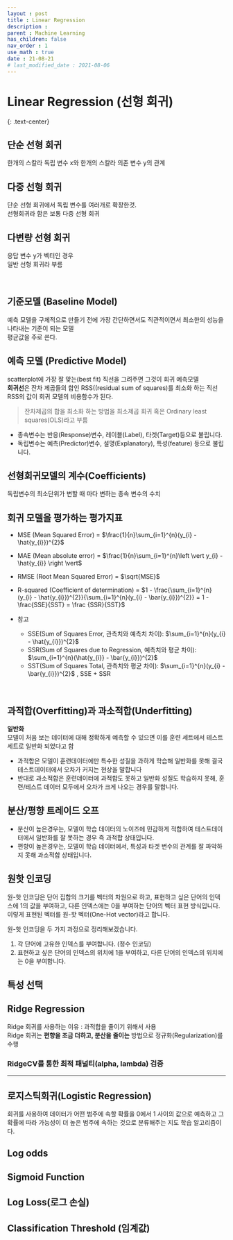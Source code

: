 ```yaml
---
layout : post
title : Linear Regression
description :
parent : Machine Learning
has_children: false
nav_order : 1
use_math : true
date : 21-08-21
# last_modified_date : 2021-08-06
---
```


# Linear Regression (선형 회귀)
{: .text-center}

## 단순 선형 회귀
한개의 스칼라 독립 변수 x와 한개의 스칼라 의존 변수 y의 관계

## 다중 선형 회귀
단순 선형 회귀에서 독립 변수를 여러개로 확장한것.  
선형회귀라 함은 보통 다중 선형 회귀

## 다변량 선형 회귀
응답 변수 y가 벡터인 경우  
일반 선형 회귀라 부름

<br/>

## 기준모델 (Baseline Model)
예측 모델을 구체적으로 만들기 전에 가장 간단하면서도 직관적이면서 최소한의 성능을 나타내는 기준이 되는 모델  
평균값을 주로 쓴다.

## 예측 모델 (Predictive Model)
scatterplot에 가장 잘 맞는(best fit) 직선을 그려주면 그것이 회귀 예측모델  
**회귀선**은 잔차 제곱들의 합인 RSS((residual sum of squares)를 최소화 하는 직선  
RSS의 값이 회귀 모델의 비용함수가 된다. 

> 잔차제곱의 합을 최소화 하는 방법을 최소제곱 회귀 혹은 Ordinary least squares(OLS)라고 부름


+ 종속변수는 반응(Response)변수, 레이블(Label), 타겟(Target)등으로 불립니다.
+ 독립변수는 예측(Predictor)변수, 설명(Explanatory), 특성(feature) 등으로 불립니다.

## 선형회귀모델의 계수(Coefficients)
독립변수의 최소단위가 변할 때 마다 변하는 종속 변수의 수치

## 회귀 모델을 평가하는 평가지표

+ MSE (Mean Squared Error) = $\frac{1}{n}\sum_{i=1}^{n}(y_{i} - \hat{y_{i}})^{2}$
+ MAE (Mean absolute error) = $\frac{1}{n}\sum_{i=1}^{n}\left \vert y_{i} - \hat{y_{i}} \right \vert$
+ RMSE (Root Mean Squared Error) = $\sqrt{MSE}$
+ R-squared (Coefficient of determination) = $1 - \frac{\sum_{i=1}^{n}(y_{i} - \hat{y_{i}})^{2}}{\sum_{i=1}^{n}(y_{i} - \bar{y_{i}})^{2}} = 1 - \frac{SSE}{SST} = \frac {SSR}{SST}$

+ 참고
  + SSE(Sum of Squares Error, 관측치와 예측치 차이): $\sum_{i=1}^{n}(y_{i} - \hat{y_{i}})^{2}$
  + SSR(Sum of Squares due to Regression, 예측치와 평균 차이): $\sum_{i=1}^{n}(\hat{y_{i}} - \bar{y_{i}})^{2}$
  + SST(Sum of Squares Total, 관측치와 평균 차이): $\sum_{i=1}^{n}(y_{i} - \bar{y_{i}})^{2}$ , SSE + SSR

<br/>

## 과적합(Overfitting)과 과소적합(Underfitting)

**일반화**  
모델이 처음 보는 데이터에 대해 정확하게 예측할 수 있으면 이를 훈련 세트에서 테스트 세트로 일반화 되었다고 함  

+ 과적합은 모델이 훈련데이터에만 특수한 성질을 과하게 학습해 일반화를 못해 결국 테스트데이터에서 오차가 커지는 현상을 말합니다
+ 반대로 과소적합은 훈련데이터에 과적합도 못하고 일반화 성질도 학습하지 못해, 훈련/테스트 데이터 모두에서 오차가 크게 나오는 경우를 말합니다.

## 분산/평향 트레이드 오프

+ 분산이 높은경우는, 모델이 학습 데이터의 노이즈에 민감하게 적합하여 테스트데이터에서 일반화를 잘 못하는 경우 즉 과적합 상태입니다.
+ 편향이 높은경우는, 모델이 학습 데이터에서, 특성과 타겟 변수의 관계를 잘 파악하지 못해 과소적합 상태입니다.

## 원핫 인코딩

원-핫 인코딩은 단어 집합의 크기를 벡터의 차원으로 하고, 표현하고 싶은 단어의 인덱스에 1의 값을 부여하고, 다른 인덱스에는 0을 부여하는 단어의 벡터 표현 방식입니다. 이렇게 표현된 벡터를 원-핫 벡터(One-Hot vector)라고 합니다.

원-핫 인코딩을 두 가지 과정으로 정리해보겠습니다.
1. 각 단어에 고유한 인덱스를 부여합니다. (정수 인코딩)
2. 표현하고 싶은 단어의 인덱스의 위치에 1을 부여하고, 다른 단어의 인덱스의 위치에는 0을 부여합니다.


## 특성 선택

## Ridge Regression
Ridge 회귀를 사용하는 이유 : 과적합을 줄이기 위해서 사용  
Ridge 회귀는 **편향을 조금 더하고, 분산을 줄이는** 방법으로 정규화(Regularization)를 수행

### RidgeCV를 통한 최적 패널티(alpha, lambda) 검증

---

## 로지스틱회귀(Logistic Regression)

회귀를 사용하여 데이터가 어떤 범주에 속할 확률을 0에서 1 사이의 값으로 예측하고 그 확률에 따라 가능성이 더 높은 범주에 속하는 것으로 분류해주는 지도 학습 알고리즘이다.  

## Log odds

## Sigmoid Function

## Log Loss(로그 손실)

## Classification Threshold (임계값)


